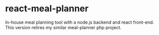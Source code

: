 # react-meal-planner
In-house meal planning tool with a node.js backend and react front-end. This version retires my similar meal-planner php project.
